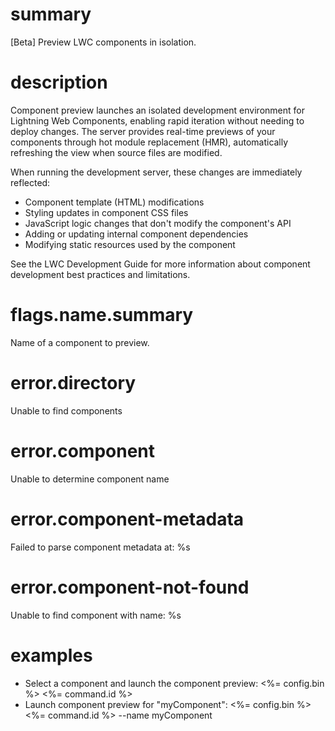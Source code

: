 # summary

[Beta] Preview LWC components in isolation.

# description

Component preview launches an isolated development environment for Lightning Web Components, enabling rapid iteration without needing to deploy changes. The server provides real-time previews of your components through hot module replacement (HMR), automatically refreshing the view when source files are modified.

When running the development server, these changes are immediately reflected:

- Component template (HTML) modifications
- Styling updates in component CSS files
- JavaScript logic changes that don't modify the component's API
- Adding or updating internal component dependencies
- Modifying static resources used by the component

See the LWC Development Guide for more information about component development best practices and limitations.

# flags.name.summary

Name of a component to preview.

# error.directory

Unable to find components

# error.component

Unable to determine component name

# error.component-metadata

Failed to parse component metadata at: %s

# error.component-not-found

Unable to find component with name: %s

# examples

- Select a component and launch the component preview:
  <%= config.bin %> <%= command.id %>
- Launch component preview for "myComponent":
  <%= config.bin %> <%= command.id %> --name myComponent
